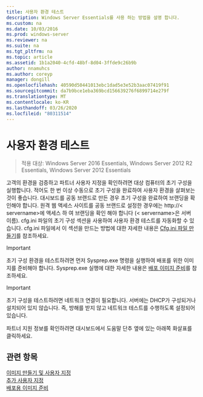 ```yaml
---
title: 사용자 환경 테스트
description: Windows Server Essentials를 사용 하는 방법을 설명 합니다.
ms.custom: na
ms.date: 10/03/2016
ms.prod: windows-server
ms.reviewer: na
ms.suite: na
ms.tgt_pltfrm: na
ms.topic: article
ms.assetid: 1b1a2040-4cfd-48bf-8d04-3ffde9c26b9b
author: nnamuhcs
ms.author: coreyp
manager: dongill
ms.openlocfilehash: 40590d50441013ebc1dad5e3e52b3aac07419f91
ms.sourcegitcommit: da7b9bce1eba369bcd156639276f6899714e279f
ms.translationtype: MT
ms.contentlocale: ko-KR
ms.lasthandoff: 03/26/2020
ms.locfileid: "80311514"
---
```

# <a name="testing-the-customer-experience"></a>사용자 환경 테스트

>적용 대상: Windows Server 2016 Essentials, Windows Server 2012 R2 Essentials, Windows Server 2012 Essentials

고객의 환경을 검증하고 파트너 사용자 지정을 확인하려면 대상 컴퓨터의 초기 구성을 실행합니다. 적어도 한 번 이상 수동으로 초기 구성을 완료하여 사용자 환경을 살펴보는 것이 좋습니다. 대시보드를 공동 브랜드로 만든 경우 초기 구성을 완료하여 브랜딩을 확인해야 합니다. 원격 웹 액세스 사이트를 공동 브랜드로 설정한 경우에는 http://< servername\>에 액세스 하 여 브랜딩을 확인 해야 합니다 (< servername\>은 서버 이름). cfg.ini 파일의 초기 구성 섹션을 사용하여 사용자 환경 테스트를 자동화할 수 있습니다. cfg.ini 파일에서 이 섹션을 만드는 방법에 대한 자세한 내용은 [Cfg.ini 파일 만들기](Create-the-Cfg.ini-File.md)를 참조하세요.  
  
> [!IMPORTANT]
>  초기 구성 환경을 테스트하려면 먼저 Sysprep.exe 명령을 실행하여 배포를 위한 이미지를 준비해야 합니다. Sysprep.exe 실행에 대한 자세한 내용은 [배포 이미지 준비](Preparing-the-Image-for-Deployment.md)를 참조하세요.  
  
> [!IMPORTANT]
>  초기 구성을 테스트하려면 네트워크 연결이 필요합니다. 서버에는 DHCP가 구성되거나 설치되어 있지 않습니다. 즉, 방해를 받지 않고 네트워크 테스트를 수행하도록 설정되어 있습니다.  
  
 파트너 지원 정보를 확인하려면 대시보드에서 도움말 단추 옆에 있는 아래쪽 화살표를 클릭하세요.  
  
## <a name="see-also"></a>관련 항목  
 [이미지  만들기 및 사용자 지정](Creating-and-Customizing-the-Image.md)  
 [추가 사용자 지정](Additional-Customizations.md)   
 [배포용 이미지 준비](Preparing-the-Image-for-Deployment.md)